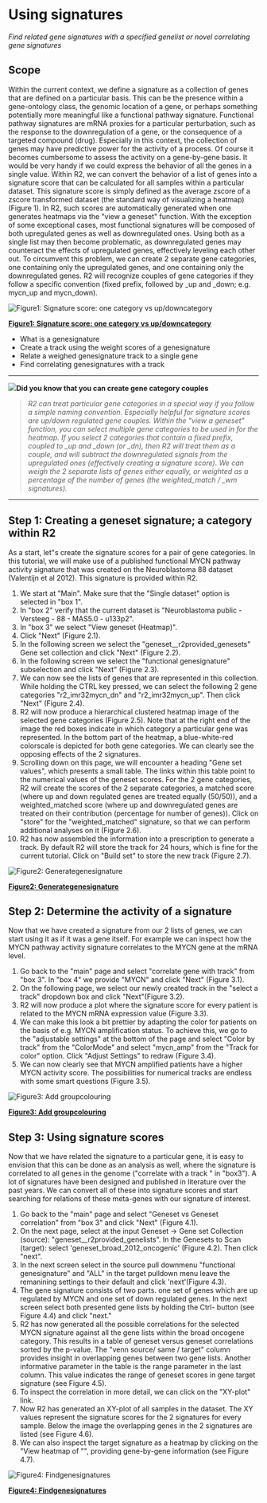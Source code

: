 <a id="using_signatures"></a>

Using signatures
================



*Find related gene signatures with a specified genelist or novel
correlating gene signatures*




Scope
-----



Within the current context, we define a signature as a collection of
genes that are defined on a particular basis. This can be the presence
within a gene-ontology class, the genomic location of a gene, or perhaps
something potentially more meaningful like a functional pathway
signature. Functional pathway signatures are mRNA proxies for a
particular perturbation, such as the response to the downregulation of a
gene, or the consequence of a targeted compound (drug). Especially in
this context, the collection of genes may have predictive power for the
activity of a process. Of course it becomes cumbersome to assess the
activity on a gene-by-gene basis. It would be very handy if we could
express the behavior of all the genes in a single value. Within R2, we
can convert the behavior of a list of genes into a signature score that
can be calculated for all samples within a particular dataset. This
signature score is simply defined as the average zscore of a zscore
transformed dataset (the standard way of visualizing a heatmap) (Figure
1). In R2, such scores are automatically generated when one generates
heatmaps via the "view a geneset" function. With the exception of some
exceptional cases, most functional signatures will be composed of both
upregulated genes as well as downregulated ones. Using both as a single
list may then become problematic, as downregulated genes may counteract
the effects of upregulated genes, effectively leveling each other out.
To circumvent this problem, we can create 2 separate gene categories,
one containing only the upregulated genes, and one containing only the
downregulated genes. R2 will recognize couples of gene categories if
they follow a specific convention (fixed prefix, followed by \_up and
\_down; e.g. mycn\_up and mycn\_down).


![Figure1: Signature score: one category vs up/downcategory](_static/images/Genesetcorrelation_sig_score_explained_v0.png "Figure1: Signature score: one category vs up/downcategory")

[**Figure1: Signature score: one category vs up/downcategory**](_static/images/Genesetcorrelation_sig_score_explained_v0.png)

	
-   What is a genesignature
-   Create a track using the weight scores of a genesignature
-   Relate a weighed genesignature track to a single gene
-   Find correlating genesignatures with a track

------------------------
  ![](_static/images/R2d2_logo.png)**Did you know that you can create gene category couples**
>*R2 can treat particular gene categories in a special way if you follow a simple naming convention. Especially helpful for signature scores are up/down regulated gene couples. Within the "view a geneset" function, you can select multiple gene categories to be used in for the heatmap. If you select 2 categories that contain a fixed prefix, coupled to \_up and \_down (or \_dn), then R2 will treat them as a couple, and will subtract the downregulated signals from the upregulated ones (effectively creating a signature score). We can weigh the 2 separate lists of genes either equally, or weighted as a percentage of the number of genes (the weighted\_match / \_wm signatures).*

------------------



Step 1: Creating a geneset signature; a category within R2
---------------



As a start, let"s create the signature scores for a pair of gene
categories. In this tutorial, we will make use of a published functional
MYCN pathway activity signature that was created on the Neuroblastoma 88
dataset (Valentijn et al 2012). This signature is provided within R2.



1.  We start at "Main". Make sure that the "Single dataset" option is
    selected in "box 1".
2.  In "box 2" verify that the current dataset is "Neuroblastoma
    public - Versteeg - 88 - MAS5.0 - u133p2".
3.  In "box 3" we select "View geneset (Heatmap)".
4.  Click "Next" (Figure 2.1).
5.  In the following screen we select the
    "geneset\_\_r2provided\_genesets" Gene set collection and click
    "Next" (Figure 2.2).
6.  In the following screen we select the "functional genesignature"
    subselection and click "Next" (Figure 2.3).
7.  We can now see the lists of genes that are represented in
    this collection. While holding the CTRL key pressed, we can select
    the following 2 gene categories "r2\_imr32mycn\_dn"
    and "r2\_imr32mycn\_up". Then click "Next" (Figure 2.4).
8.  R2 will now produce a hierarchical clustered heatmap image of the
    selected gene categories (Figure 2.5). Note that at the right end of
    the image the red boxes indicate in which category a particular gene
    was represented. In the bottom part of the heatmap, a blue-white-red
    colorscale is depicted for both gene categories. We can clearly see
    the opposing effects of the 2 signatures.
9.  Scrolling down on this page, we will encounter a heading "Gene set
    values", which presents a small table. The links within this table
    point to the numerical values of the geneset scores. For the 2 gene
    categories, R2 will create the scores of the 2 separate categories,
    a matched score (where up and down regulated genes are treated
    equally (50/50)), and a weighted\_matched score (where up and
    downregulated genes are treated on their contribution (percentage
    for number of genes)). Click on "store" for the "weighted\_matched"
    signature, so that we can perform additional analyses on it
    (Figure 2.6).
10. R2 has now assembled the information into a prescription to generate
    a track. By default R2 will store the track for 24 hours, which is
    fine for the current tutorial. Click on "Build set" to store the new
    track (Figure 2.7).


![Figure2: Generategenesignature](_static/images/Genesetcorrelation_mycn_signature_v1.png "Figure2: Generategenesignature")
	
[**Figure2: Generategenesignature**](_static/images/Genesetcorrelation_mycn_signature_v1.png)
	





Step 2: Determine the activity of a signature
---------------



Now that we have created a signature from our 2 lists of genes, we can
start using it as if it was a gene itself. For example we can inspect
how the MYCN pathway activity signature correlates to the MYCN gene at
the mRNA level.



1.  Go back to the "main" page and select "correlate gene with track"
    from "box 3". In "box 4" we provide "MYCN" and click "Next"
    (Figure 3.1).
2.  On the following page, we select our newly created track in the
    "select a track" dropdown box and click "Next"(Figure 3.2).
3.  R2 will now produce a plot where the signature score for every
    patient is related to the MYCN mRNA expression value (Figure 3.3).
4.  We can make this look a bit prettier by adapting the color for
    patients on the basis of e.g. MYCN amplification status. To achieve
    this, we go to the "adjustable settings" at the bottom of the page
    and select "Color by track" from the "ColorMode" and select
    "mycn\_amp" from the "Track for color" option. Click "Adjust
    Settings" to redraw (Figure 3.4).
5.  We can now clearly see that MYCN amplified patients have a higher
    MYCN activity score. The possibilities for numerical tracks are
    endless with some smart questions (Figure 3.5).


![Figure3: Add groupcolouring](_static/images/Genesetcorrelation_mycn_signature_group_v0.png "Figure3: Add groupcolouring")
	
[**Figure3: Add groupcolouring**](_static/images/Genesetcorrelation_mycn_signature_group_v0.png)
	





Step 3: Using signature scores
---------------



Now that we have related the signature to a particular gene, it is easy
to envision that this can be done as an analysis as well, where the
signature is correlated to all genes in the genome ("correlate with a
track " in "box3"). A lot of signatures have been designed and published
in literature over the past years. We can convert all of these into
signature scores and start searching for relations of these meta-genes
with our signature of interest.



1.  Go back to the "main" page and select "Geneset vs Geneset
    correlation" from "box 3" and click "Next" (Figure 4.1).
2.  On the next page, select at the input Geneset -> Gene set
    Collection (source): "geneset\_\_r2provided\_genelists". In the
    Genesets to Scan (target): select 'geneset\_broad\_2012\_oncogenic'
    (Figure 4.2). Then click "next".
3.  In the next screen select in the source pull downmenu "functional
    genesignature" and "ALL" in the target pulldown menu leave the
    remanining settings to their default and click 'next'(Figure 4.3).
4.  The gene signature consists of two parts. one set of genes which are
    up regulated by MYCN and one set of down regulated genes. In the
    next screen select both presented gene lists by holding the Ctrl-
    button (see Figure 4.4) and click "next."
5.  R2 has now generated all the possible correlations for the selected
    MYCN signature against all the gene lists within the broad
    oncogene category. This results in a table of geneset versus geneset
    correlations sorted by the p-value. The "venn source/ same / target"
    column provides insight in overlapping genes between two gene lists.
    Another informative parameter in the table is the range parameter in
    the last column. This value indicates the range of geneset scores in
    gene target signature (see Figure 4.5).
6.  To inspect the correlation in more detail, we can click on the
    "XY-plot" link.
7.  Now R2 has generated an XY-plot of all samples in the dataset. The
    XY values represent the signature scores for the 2 signatures for
    every sample. Below the image the overlapping genes in the 2
    signatures are listed (see Figure 4.6).
8.  We can also inspect the target signature as a heatmap by clicking on
    the "View heatmap of "", providing gene-by-gene information (see
    Figure 4.7).

![Figure4: Findgenesignatures](_static/images/Fig4_mycn_signature_vs_sign_v1.png "Figure4: Findgenesignatures")
	
[**Figure4: Findgenesignatures**](_static/images/Fig4_mycn_signature_vs_sign_v1.png)
	





